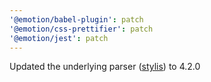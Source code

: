 ```yaml
---
'@emotion/babel-plugin': patch
'@emotion/css-prettifier': patch
'@emotion/jest': patch
---
```


Updated the underlying parser ([stylis](https://github.com/thysultan/stylis)) to 4.2.0
